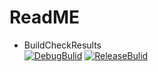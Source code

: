 # ReadME  
* BuildCheckResults  
[![DebugBulid](https://github.com/KazukiIhara/SUGER/actions/workflows/DebugBuild.yml/badge.svg)](https://github.com/KazukiIhara/SUGER/actions/workflows/DebugBuild.yml)
[![ReleaseBulid](https://github.com/KazukiIhara/SUGER/actions/workflows/ReleaseBuild.yml/badge.svg)](https://github.com/KazukiIhara/SUGER/actions/workflows/ReleaseBuild.yml)
